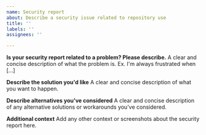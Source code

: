 ```yaml
---
name: Security report
about: Describe a security issue related to repository use
title: ''
labels: ''
assignees: ''

---
```


**Is your security report related to a problem? Please describe.**
A clear and concise description of what the problem is. Ex. I'm always frustrated when [...]

**Describe the solution you'd like**
A clear and concise description of what you want to happen.

**Describe alternatives you've considered**
A clear and concise description of any alternative solutions or workarounds you've considered.

**Additional context**
Add any other context or screenshots about the security report here.
